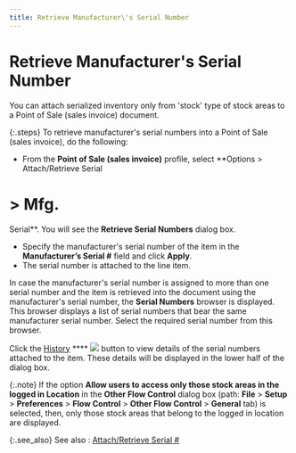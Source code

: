 ```yaml
---
title: Retrieve Manufacturer\'s Serial Number
---
```


# Retrieve Manufacturer's Serial Number


You can attach serialized inventory only from 'stock' type of stock  areas to a Point of Sale (sales invoice) document.


{:.steps}
To retrieve manufacturer's serial numbers  into a Point of Sale (sales invoice), do the following:

- From the **Point of Sale (sales invoice)** profile,  select **Options &gt; Attach/Retrieve Serial 
 # &gt; Mfg. 
 Serial**. You will see the **Retrieve 
 Serial Numbers** dialog box.
- Specify the  manufacturer's serial number of the item in the **Manufacturer’s 
 Serial #** field and click **Apply**.
- The serial  number is attached to the line item.



In case the manufacturer's serial number is assigned to more than one  serial number and the item is retrieved into the document using the manufacturer's  serial number, the **Serial Numbers**  browser is displayed. This browser displays a list of serial numbers that  bear the same manufacturer serial number. Select the required serial number  from this browser.


Click the [History]({{site.pos_baseurl}}/misc/retrieving_individual_serial_numbers_pos.html) **** ![]({{site.pos_baseurl}}/img/pos_history_button_retrieve_serial_numbers.gif) button to view details  of the serial numbers attached to the item. These details will be displayed  in the lower half of the dialog box.


{:.note}
If the option **Allow users to access 
 only those stock areas in the logged in Location** in the **Other 
 Flow Control** dialog box (path: **File**  > **Setup** > **Preferences**  > **Flow Control** > **Other 
 Flow Control** > **General**  tab) is selected, then, only those stock areas that belong to the logged  in location are displayed.


{:.see_also}
See also
: [Attach/Retrieve  Serial #]({{site.pos_baseurl}}/pos-trans/create-pos-doc/pos-si-profile/options/attach_retrieve_serial_pos_invoice_options.html)
